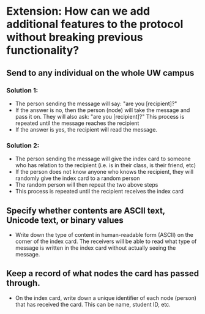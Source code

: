 # Extension: How can we add additional features to the protocol without breaking previous functionality?

## Send to any individual on the whole UW campus
### Solution 1:
- The person sending the message will say: "are you [recipient]?"
- If the answer is no, then the person (node) will take the message and pass it on. They will also ask: "are you [recipient]?" This process is repeated until the message reaches the recipient
- If the answer is yes, the recipient will read the message.

### Solution 2:
- The person sending the message will give the index card to someone who has relation to the recipient (i.e. is in their class, is their friend, etc)
- If the person does not know anyone who knows the recipient, they will randomly give the index card to a random person
- The random person will then repeat the two above steps
- This process is repeated until the recipient receives the index card

## Specify whether contents are ASCII text, Unicode text, or binary values
- Write down the type of content in human-readable form (ASCII) on the corner of the index card. The receivers will be able to read what type of message is written in the index card without actually seeing the message.

## Keep a record of what nodes the card has passed through.
- On the index card, write down a unique identifier of each node (person) that has received the card. This can be name, student ID, etc.
